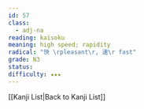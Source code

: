 ```yaml
---
id: 57
class:
  - adj-na
reading: kaisoku
meaning: high speed; rapidity
radical: "快 \rpleasant\r, 速\r fast"
grade: N3
status:
difficulty: ★★★
---
```

[[Kanji List|Back to Kanji List]]